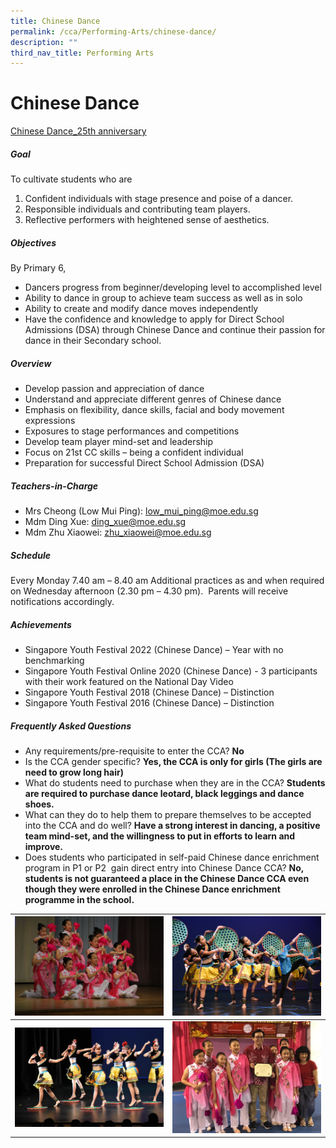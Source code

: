 ```yaml
---
title: Chinese Dance
permalink: /cca/Performing-Arts/chinese-dance/
description: ""
third_nav_title: Performing Arts
---
```

# Chinese Dance

[Chinese Dance_25th anniversary](https://drive.google.com/file/d/1uG9X1VBrOF2X-_L1FK8Ca1Av2aktYYOa/view?usp=share_link)
##### Goal

To cultivate students who are

1. Confident individuals with stage presence and poise of a dancer.
2. Responsible individuals and contributing team players.
3. Reflective performers with heightened sense of aesthetics.

##### Objectives

By Primary 6,

- Dancers progress from beginner/developing level to accomplished level
- Ability to dance in group to achieve team success as well as in solo
- Ability to create and modify dance moves independently
- Have the confidence and knowledge to apply for Direct School Admissions (DSA) through Chinese Dance and continue their passion for dance in their Secondary school.

##### Overview

* Develop passion and appreciation of dance
* Understand and appreciate different genres of Chinese dance 
* Emphasis on flexibility, dance skills, facial and body movement expressions 
* Exposures to stage performances and competitions
* Develop team player mind-set and leadership 
* Focus on 21st CC skills – being a confident individual
* Preparation for successful Direct School Admission (DSA)


##### Teachers-in-Charge

* Mrs Cheong (Low Mui Ping): low_mui_ping@moe.edu.sg
* Mdm Ding Xue: ding_xue@moe.edu.sg
* Mdm Zhu Xiaowei:  zhu_xiaowei@moe.edu.sg


##### Schedule

Every Monday 7.40 am – 8.40 am
Additional practices as and when required on Wednesday afternoon (2.30 pm – 4.30 pm).  Parents will receive notifications accordingly.


##### Achievements

* Singapore Youth Festival 2022 (Chinese Dance) – Year with no benchmarking
* Singapore Youth Festival Online 2020 (Chinese Dance) - 3 participants with their work featured on the National Day Video
* Singapore Youth Festival 2018 (Chinese Dance) – Distinction
* Singapore Youth Festival 2016 (Chinese Dance) – Distinction


##### Frequently Asked Questions

* Any requirements/pre-requisite to enter the CCA? **No**
* Is the CCA gender specific? **Yes, the CCA is only for girls (The girls are need to grow long hair)**
* What do students need to purchase when they are in the CCA? **Students are required to purchase dance leotard, black leggings and dance shoes.**
* What can they do to help them to prepare themselves to be accepted into the CCA and do well? **Have a strong interest in dancing, a positive team mind-set, and the willingness to put in efforts to learn and improve.**
* Does students who participated in self-paid Chinese dance enrichment program in P1 or P2  gain direct entry into Chinese Dance CCA? **No, students is not guaranteed a place in the Chinese Dance CCA even though they were enrolled in the Chinese Dance enrichment programme in the school.**



| ![](/images/Copy%20of%20IMG_5788.jpg) | ![](/images/NIK_5243.jpg) |
| -------- | -------- |
| ![](/images/NIK_6266.jpg)   | ![](/images/UBJU7790.jpg)     |